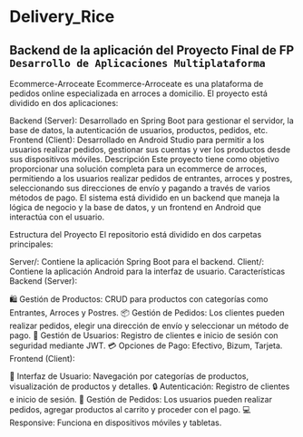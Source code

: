 # Delivery_Rice
## Backend de la aplicación del Proyecto Final de FP `Desarrollo de Aplicaciones Multiplataforma`
Ecommerce-Arroceate
Ecommerce-Arroceate es una plataforma de pedidos online especializada en arroces a domicilio. El proyecto está dividido en dos aplicaciones:

Backend (Server): Desarrollado en Spring Boot para gestionar el servidor, la base de datos, la autenticación de usuarios, productos, pedidos, etc.
Frontend (Client): Desarrollado en Android Studio para permitir a los usuarios realizar pedidos, gestionar sus cuentas y ver los productos desde sus dispositivos móviles.
Descripción
Este proyecto tiene como objetivo proporcionar una solución completa para un ecommerce de arroces, permitiendo a los usuarios realizar pedidos de entrantes, arroces y postres, seleccionando sus direcciones de envío y pagando a través de varios métodos de pago. El sistema está dividido en un backend que maneja la lógica de negocio y la base de datos, y un frontend en Android que interactúa con el usuario.

Estructura del Proyecto
El repositorio está dividido en dos carpetas principales:

Server/: Contiene la aplicación Spring Boot para el backend.
Client/: Contiene la aplicación Android para la interfaz de usuario.
Características
Backend (Server):

🛍️ Gestión de Productos: CRUD para productos con categorías como Entrantes, Arroces y Postres.
📦 Gestión de Pedidos: Los clientes pueden realizar pedidos, elegir una dirección de envío y seleccionar un método de pago.
👤 Gestión de Usuarios: Registro de clientes e inicio de sesión con seguridad mediante JWT.
💳 Opciones de Pago: Efectivo, Bizum, Tarjeta.
Frontend (Client):

📱 Interfaz de Usuario: Navegación por categorías de productos, visualización de productos y detalles.
🔒 Autenticación: Registro de clientes e inicio de sesión.
🛒 Gestión de Pedidos: Los usuarios pueden realizar pedidos, agregar productos al carrito y proceder con el pago.
💻 Responsive: Funciona en dispositivos móviles y tabletas.
